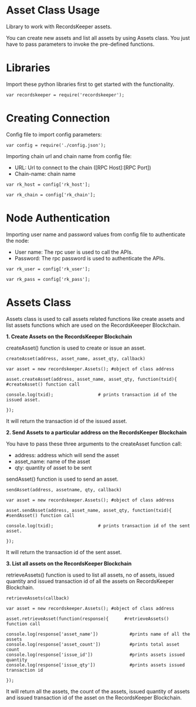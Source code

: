 Asset Class Usage 
========================

Library to work with RecordsKeeper assets.

You can create new assets and list all assets by using Assets class. You
just have to pass parameters to invoke the pre-defined functions.

Libraries
=========

Import these python libraries first to get started with the
functionality.

``` {.sourceCode .python}
var recordskeeper = require('recordskeeper');  
```

Creating Connection
===================

Config file to import config parameters:

``` {.sourceCode .python}
var config = require('./config.json');
```

Importing chain url and chain name from config file:

-   URL: Url to connect to the chain (\[RPC Host\]:\[RPC Port\])
-   Chain-name: chain name

``` {.sourceCode .python}
var rk_host = config['rk_host'];

var rk_chain = config['rk_chain'];
```

Node Authentication
===================

Importing user name and password values from config file to authenticate
the node:

-   User name: The rpc user is used to call the APIs.
-   Password: The rpc password is used to authenticate the APIs.

``` {.sourceCode .python}
var rk_user = config['rk_user'];

var rk_pass = config['rk_pass'];
```

Assets Class
============

<div class="Assets">

Assets class is used to call assets related functions like create assets
and list assets functions which are used on the RecordsKeeeper
Blockchain.

</div>

**1. Create Assets on the RecordsKeeper Blockchain**

createAsset() function is used to create or issue an asset.

``` {.sourceCode .python}
createAsset(address, asset_name, asset_qty, callback) 

var asset = new recordskeeper.Assets(); #object of class address 

asset.createAsset(address, asset_name, asset_qty, function(txid){          #createAsset() function call   

console.log(txid);                 # prints transaction id of the issued asset.

}); 
```

It will return the transaction id of the issued asset.

**2. Send Assets to a particular address on the RecordsKeeper
Blockchain**

You have to pass these three arguments to the createAsset function call:

-   address: address which will send the asset
-   asset\_name: name of the asset
-   qty: quantity of asset to be sent

sendAsset() function is used to send an asset.

``` {.sourceCode .python}
sendAsset(address, assetname, qty, callback)  

var asset = new recordskeeper.Assets(); #object of class address 

asset.sendAsset(address, asset_name, asset_qty, function(txid){          #sendAsset() function call   

console.log(txid);                 # prints transaction id of the sent asset.

});
```

It will return the transaction id of the sent asset.

**3. List all assets on the RecordsKeeper Blockchain**

retrieveAssets() function is used to list all assets, no of assets,
issued quantity and issued transaction id of all the assets on
RecordsKeeper Blockchain.

``` {.sourceCode .python}
retrieveAssets(callback) 

var asset = new recordskeeper.Assets(); #object of class address 

asset.retrieveAsset(function(response){      #retrieveAssets() function call

console.log(response['asset_name'])            #prints name of all the assets
console.log(response['asset_count'])           #prints total asset count
console.log(response['issue_id'])              #prints assets issued quantity
console.log(response['issue_qty'])             #prints assets issued transaction id

}); 
```

It will return all the assets, the count of the assets, issued quantity
of assets and issued transaction id of the asset on the RecordsKeeper
Blockchain.

